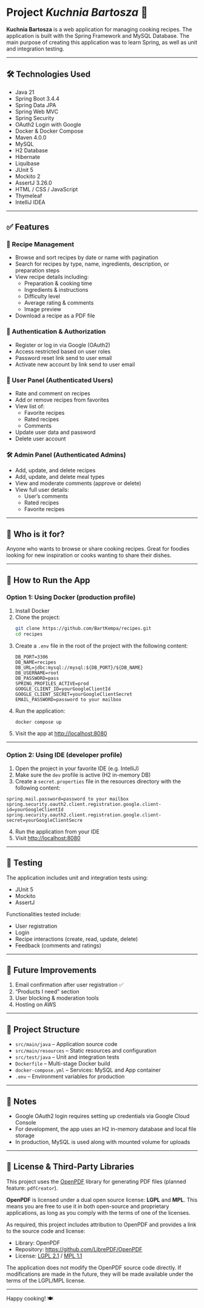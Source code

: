 # Project *Kuchnia Bartosza* 🍔

**Kuchnia Bartosza** is a web application for managing cooking recipes. The application is built with the Spring Framework and MySQL Database. The main purpose of creating this application was to learn Spring, as well as unit and integration testing.

---

## 🛠️ Technologies Used

- Java 21
- Spring Boot 3.4.4
- Spring Data JPA
- Spring Web MVC
- Spring Security
- OAuth2 Login with Google
- Docker & Docker Compose
- Maven 4.0.0
- MySQL
- H2 Database
- Hibernate
- Liquibase
- JUnit 5
- Mockito 2
- AssertJ 3.26.0
- HTML / CSS / JavaScript
- Thymeleaf
- IntelliJ IDEA

---

## ✅ Features

### 🧾 Recipe Management

- Browse and sort recipes by date or name with pagination
- Search for recipes by type, name, ingredients, description, or preparation steps
- View recipe details including:
   - Preparation & cooking time
   - Ingredients & instructions
   - Difficulty level
   - Average rating & comments
   - Image preview
- Download a recipe as a PDF file

### 🔐 Authentication & Authorization

- Register or log in via Google (OAuth2)
- Access restricted based on user roles
- Password reset link send to user email
- Activate new account by link send to user email

### 👤 User Panel (Authenticated Users)

- Rate and comment on recipes
- Add or remove recipes from favorites
- View list of:
   - Favorite recipes
   - Rated recipes
   - Comments
- Update user data and password
- Delete user account

### 🛠️ Admin Panel (Authenticated Admins)

- Add, update, and delete recipes
- Add, update, and delete meal types
- View and moderate comments (approve or delete)
- View full user details:
   - User’s comments
   - Rated recipes
   - Favorite recipes

---

## 👥 Who is it for?

Anyone who wants to browse or share cooking recipes. Great for foodies looking for new inspiration or cooks wanting to share their dishes.

---

## 🚀 How to Run the App

### Option 1: Using Docker (production profile)

1. Install Docker
2. Clone the project:
   ```bash
   git clone https://github.com/BartKempa/recipes.git
   cd recipes
   ```
3. Create a `.env` file in the root of the project with the following content:
   ```env
   DB_PORT=3306
   DB_NAME=recipes
   DB_URL=jdbc:mysql://mysql:${DB_PORT}/${DB_NAME}
   DB_USERNAME=root
   DB_PASSWORD=pass
   SPRING_PROFILES_ACTIVE=prod
   GOOGLE_CLIENT_ID=yourGoogleClientId
   GOOGLE_CLIENT_SECRET=yourGoogleClientSecret
   EMAIL_PASSWORD=password to your mailbox
   ```
4. Run the application:
   ```bash
   docker compose up
   ```
5. Visit the app at [http://localhost:8080](http://localhost:8080)

---

### Option 2: Using IDE (developer profile)

1. Open the project in your favorite IDE (e.g. IntelliJ)
2. Make sure the `dev` profile is active (H2 in-memory DB)
3. Create a `secret.properties` file in the resources directory with the following content:
```env
spring.mail.password=password to your mailbox
spring.security.oauth2.client.registration.google.client-id=yourGoogleClientId
spring.security.oauth2.client.registration.google.client-secret=yourGoogleClientSecre

```
4. Run the application from your IDE
5. Visit [http://localhost:8080](http://localhost:8080)

---

## 🧪 Testing

The application includes unit and integration tests using:

- JUnit 5
- Mockito
- AssertJ

Functionalities tested include:

- User registration
- Login
- Recipe interactions (create, read, update, delete)
- Feedback (comments and ratings)

---

## 🔮 Future Improvements

1. Email confirmation after user registration ✅
2. “Products I need” section
3. User blocking & moderation tools 
4. Hosting on AWS

---

## 📁 Project Structure

- `src/main/java` – Application source code
- `src/main/resources` – Static resources and configuration
- `src/test/java` – Unit and integration tests
- `Dockerfile` – Multi-stage Docker build
- `docker-compose.yml` – Services: MySQL and App container
- `.env` – Environment variables for production

---

## 🧷 Notes

- Google OAuth2 login requires setting up credentials via Google Cloud Console
- For development, the app uses an H2 in-memory database and local file storage
- In production, MySQL is used along with mounted volume for uploads

---

## 📄 License & Third-Party Libraries

This project uses the [OpenPDF](https://github.com/LibrePDF/OpenPDF) library for generating PDF files (planned feature: `pdfCreator`).

**OpenPDF** is licensed under a dual open source license: **LGPL** and **MPL**. This means you are free to use it in both open-source and proprietary applications, as long as you comply with the terms of one of the licenses.

As required, this project includes attribution to OpenPDF and provides a link to the source code and license:

- Library: OpenPDF
- Repository: https://github.com/LibrePDF/OpenPDF
- License: [LGPL 2.1](https://www.gnu.org/licenses/old-licenses/lgpl-2.1.html) / [MPL 1.1](https://www.mozilla.org/MPL/1.1/)

The application does not modify the OpenPDF source code directly. If modifications are made in the future, they will be made available under the terms of the LGPL/MPL license.

---


Happy cooking! 🍽️
